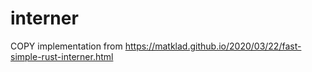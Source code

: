 # interner

COPY implementation from https://matklad.github.io/2020/03/22/fast-simple-rust-interner.html